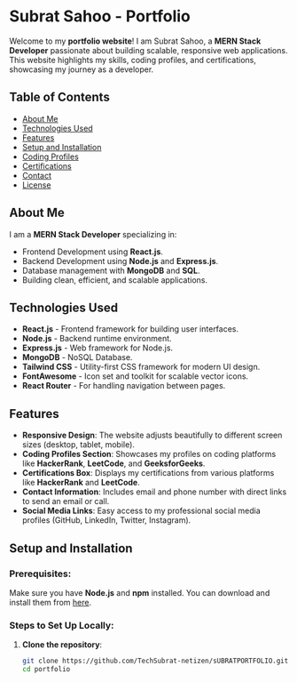 # Subrat Sahoo - Portfolio

Welcome to my **portfolio website**! I am Subrat Sahoo, a **MERN Stack Developer** passionate about building scalable, responsive web applications. This website highlights my skills, coding profiles, and certifications, showcasing my journey as a developer.

## Table of Contents

- [About Me](#about-me)
- [Technologies Used](#technologies-used)
- [Features](#features)
- [Setup and Installation](#setup-and-installation)
- [Coding Profiles](#coding-profiles)
- [Certifications](#certifications)
- [Contact](#contact)
- [License](#license)

## About Me

I am a **MERN Stack Developer** specializing in:
- Frontend Development using **React.js**.
- Backend Development using **Node.js** and **Express.js**.
- Database management with **MongoDB** and **SQL**.
- Building clean, efficient, and scalable applications.

## Technologies Used

- **React.js** - Frontend framework for building user interfaces.
- **Node.js** - Backend runtime environment.
- **Express.js** - Web framework for Node.js.
- **MongoDB** - NoSQL Database.
- **Tailwind CSS** - Utility-first CSS framework for modern UI design.
- **FontAwesome** - Icon set and toolkit for scalable vector icons.
- **React Router** - For handling navigation between pages.

## Features

- **Responsive Design**: The website adjusts beautifully to different screen sizes (desktop, tablet, mobile).
- **Coding Profiles Section**: Showcases my profiles on coding platforms like **HackerRank**, **LeetCode**, and **GeeksforGeeks**.
- **Certifications Box**: Displays my certifications from various platforms like **HackerRank** and **LeetCode**.
- **Contact Information**: Includes email and phone number with direct links to send an email or call.
- **Social Media Links**: Easy access to my professional social media profiles (GitHub, LinkedIn, Twitter, Instagram).

## Setup and Installation

### Prerequisites:
Make sure you have **Node.js** and **npm** installed. You can download and install them from [here](https://nodejs.org/).

### Steps to Set Up Locally:

1. **Clone the repository**:
   ```bash
   git clone https://github.com/TechSubrat-netizen/sUBRATPORTFOLIO.git
   cd portfolio
